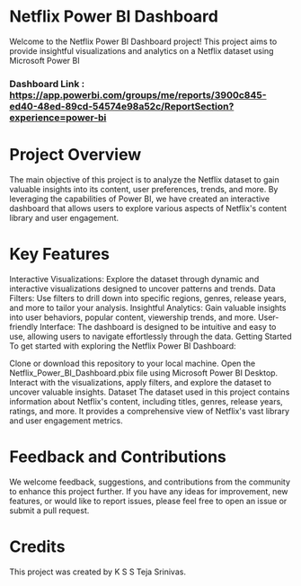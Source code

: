# Netflix Power BI Dashboard
Welcome to the Netflix Power BI Dashboard project! This project aims to provide insightful visualizations and analytics on a Netflix dataset using Microsoft Power BI

### Dashboard Link : https://app.powerbi.com/groups/me/reports/3900c845-ed40-48ed-89cd-54574e98a52c/ReportSection?experience=power-bi

# Project Overview
The main objective of this project is to analyze the Netflix dataset to gain valuable insights into its content, user preferences, trends, and more. By leveraging the capabilities of Power BI, we have created an interactive dashboard that allows users to explore various aspects of Netflix's content library and user engagement.

# Key Features
Interactive Visualizations: Explore the dataset through dynamic and interactive visualizations designed to uncover patterns and trends.
Data Filters: Use filters to drill down into specific regions, genres, release years, and more to tailor your analysis.
Insightful Analytics: Gain valuable insights into user behaviors, popular content, viewership trends, and more.
User-friendly Interface: The dashboard is designed to be intuitive and easy to use, allowing users to navigate effortlessly through the data.
Getting Started
To get started with exploring the Netflix Power BI Dashboard:

Clone or download this repository to your local machine.
Open the Netflix_Power_BI_Dashboard.pbix file using Microsoft Power BI Desktop.
Interact with the visualizations, apply filters, and explore the dataset to uncover valuable insights.
Dataset
The dataset used in this project contains information about Netflix's content, including titles, genres, release years, ratings, and more. It provides a comprehensive view of Netflix's vast library and user engagement metrics.

# Feedback and Contributions
We welcome feedback, suggestions, and contributions from the community to enhance this project further. If you have any ideas for improvement, new features, or would like to report issues, please feel free to open an issue or submit a pull request.

# Credits
This project was created by K S S Teja Srinivas.
